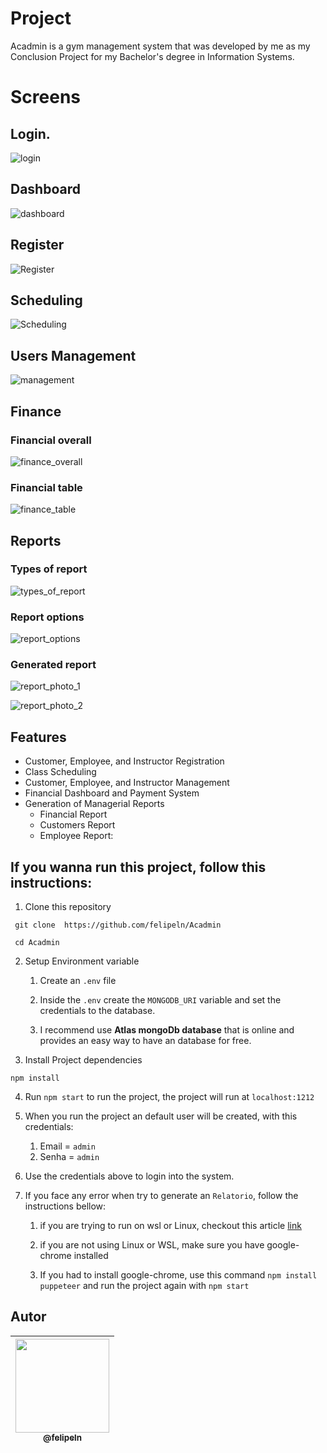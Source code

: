 # Project

Acadmin is a gym management system that was developed by me as  my Conclusion Project for my Bachelor's degree in Information Systems.

# Screens
## Login.  
![login](https://gist.githubusercontent.com/felipeln/8d4ad3a2cf863b434c551fdf41b617c7/raw/cb599c9416ca7202577414e0ea990e53daa0d70f/Login.png)

## Dashboard
![dashboard](https://gist.githubusercontent.com/felipeln/8d4ad3a2cf863b434c551fdf41b617c7/raw/15e0b78b11435f8bf5ebad27a28049ee3fbddd1f/dashboard.png)

## Register
![Register](https://gist.githubusercontent.com/felipeln/8d4ad3a2cf863b434c551fdf41b617c7/raw/a95054f9f8bfbc44eb6a90b12350e353d7d717d1/dashboard_cadastro.png)

## Scheduling
![Scheduling](https://gist.githubusercontent.com/felipeln/8d4ad3a2cf863b434c551fdf41b617c7/raw/a95054f9f8bfbc44eb6a90b12350e353d7d717d1/dashboard_agendamento.png)

## Users Management
![management](https://gist.githubusercontent.com/felipeln/8d4ad3a2cf863b434c551fdf41b617c7/raw/a95054f9f8bfbc44eb6a90b12350e353d7d717d1/dashboard_gerenciamento.png)

## Finance
### Financial overall
![finance_overall](https://gist.githubusercontent.com/felipeln/8d4ad3a2cf863b434c551fdf41b617c7/raw/a95054f9f8bfbc44eb6a90b12350e353d7d717d1/dashboard_financeiro.png)
### Financial table
![finance_table](https://gist.githubusercontent.com/felipeln/8d4ad3a2cf863b434c551fdf41b617c7/raw/a95054f9f8bfbc44eb6a90b12350e353d7d717d1/dashboard_financeiro_2.png)

## Reports

### Types of report
![types_of_report](https://gist.githubusercontent.com/felipeln/8d4ad3a2cf863b434c551fdf41b617c7/raw/a95054f9f8bfbc44eb6a90b12350e353d7d717d1/dashboard_relatorios_1.png)
### Report options
![report_options](https://gist.githubusercontent.com/felipeln/8d4ad3a2cf863b434c551fdf41b617c7/raw/a95054f9f8bfbc44eb6a90b12350e353d7d717d1/dashboard_relatorios_2.png)
### Generated report
![report_photo_1](https://gist.githubusercontent.com/felipeln/8d4ad3a2cf863b434c551fdf41b617c7/raw/a95054f9f8bfbc44eb6a90b12350e353d7d717d1/relatorio-1.png)

![report_photo_2](https://gist.githubusercontent.com/felipeln/8d4ad3a2cf863b434c551fdf41b617c7/raw/a95054f9f8bfbc44eb6a90b12350e353d7d717d1/relatorio-2.png)

## Features

- Customer, Employee, and Instructor Registration
- Class Scheduling
- Customer, Employee, and Instructor Management
- Financial Dashboard and Payment System
- Generation of Managerial Reports
  - Financial Report
  - Customers Report
  - Employee Report:


## If you wanna run this project, follow this instructions:

  1. Clone this repository
   ```
    git clone  https://github.com/felipeln/Acadmin

    cd Acadmin
   ```

  2. Setup Environment variable
     1. Create an `.env` file


     2. Inside the `.env` create the `MONGODB_URI` variable and set the credentials to the database.


     3. I recommend use **Atlas mongoDb database** that is online and provides an easy way to have an database for free.

  3. Install Project dependencies
  ```
  npm install
  ```
  
  4. Run `npm start` to run the project, the project will run at `localhost:1212`
   
  5. When you run the project an default user will be created, with this credentials:
     1. Email = `admin`
     2. Senha = `admin`


  6. Use the credentials above to login into the system.
   
  7. If you face any error when try to generate an `Relatorio`, follow the instructions bellow:


     1. if you are trying to run on wsl or Linux, checkout this article [link](https://pptr.dev/troubleshooting#running-puppeteer-on-wsl-windows-subsystem-for-linux)


     2. if you are not using Linux or WSL, make sure you have google-chrome installed


     3. If you had to install google-chrome, use this command `npm install puppeteer` and run the project again with `npm start`

## Autor
| [<img src="https://avatars.githubusercontent.com/u/76855578?v=4" width="150"><br><sub>@felipeln</sub>](https://github.com/felipeln) |
| :---: |